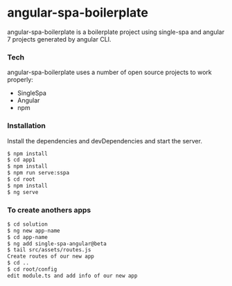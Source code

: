 # angular-spa-boilerplate

angular-spa-boilerplate is a boilerplate project using single-spa and angular 7 projects generated by angular CLI.
### Tech
angular-spa-boilerplate uses a number of open source projects to work properly:

* SingleSpa
* Angular
* npm

### Installation

Install the dependencies and devDependencies and start the server.

```cmd
$ npm install
$ cd app1
$ npm install
$ npm run serve:sspa
$ cd root
$ npm install
$ ng serve
```

### To create anothers apps

```sh
$ cd solution
$ ng new app-name
$ cd app-name
$ ng add single-spa-angular@beta
$ tail src/assets/routes.js
Create routes of our new app
$ cd ..
$ cd root/config
edit module.ts and add info of our new app
```

